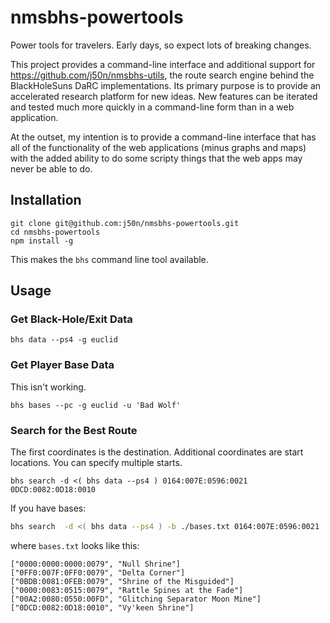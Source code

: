 # nmsbhs-powertools

Power tools for travelers. Early days, so expect lots of breaking changes.

This project provides a command-line interface and additional support for
https://github.com/j50n/nmsbhs-utils, the route search engine behind the
BlackHoleSuns DaRC implementations. Its primary purpose is to provide an
accelerated research platform for new ideas. New features can be iterated
and tested much more quickly in a command-line form than in a web application.

At the outset, my intention is to provide a command-line interface that has
all of the functionality of the web applications (minus graphs and maps)
with the added ability to do some scripty things that the web apps may never
be able to do.

## Installation

```
git clone git@github.com:j50n/nmsbhs-powertools.git
cd nmsbhs-powertools
npm install -g
```

This makes the `bhs` command line tool available.

## Usage

### Get Black-Hole/Exit Data

`bhs data --ps4 -g euclid`

### Get Player Base Data

This isn't working.

`bhs bases --pc -g euclid -u 'Bad Wolf'`

### Search for the Best Route

The first coordinates is the destination. Additional coordinates
are start locations. You can specify multiple starts.

`bhs search -d <( bhs data --ps4 ) 0164:007E:0596:0021 0DCD:0082:0D18:0010`

If you have bases:

```bash
bhs search  -d <( bhs data --ps4 ) -b ./bases.txt 0164:007E:0596:0021
```

where `bases.txt` looks like this:

```text
["0000:0000:0000:0079", "Null Shrine"]
["0FF0:007F:0FF0:0079", "Delta Corner"]
["0BDB:0081:0FEB:0079", "Shrine of the Misguided"]
["0000:0083:0515:0079", "Rattle Spines at the Fade"]
["00A2:0080:0550:00FD", "Glitching Separator Moon Mine"]
["0DCD:0082:0D18:0010", "Vy'keen Shrine"]
```
